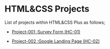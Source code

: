 # HTML&CSS Projects

List of projects within HTML&CSS Plus as follows;

- [Project-001 :Survey Form (HC-01)](./001-survey-form/README.md)

- [Project-002 :Google Landing Page (HC-02)](./002-google-landing-page/README.md)

